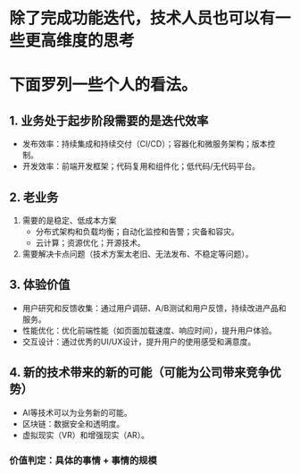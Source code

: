 # 除了完成功能迭代，技术人员也可以有一些更高维度的思考
# 下面罗列一些个人的看法。

## 1. 业务处于起步阶段需要的是迭代效率
  - 发布效率：持续集成和持续交付（CI/CD）；容器化和微服务架构；版本控制。
  - 开发效率：前端开发框架；代码复用和组件化；低代码/无代码平台。
## 2. 老业务
  1. 需要的是稳定、低成本方案
     - 分布式架构和负载均衡；自动化监控和告警；灾备和容灾。
     - 云计算；资源优化；开源技术。
  3. 需要解决卡点问题（技术方案太老旧、无法发布、不稳定等问题）。
## 3. 体验价值
  - 用户研究和反馈收集：通过用户调研、A/B测试和用户反馈，持续改进产品和服务。
  - 性能优化：优化前端性能（如页面加载速度、响应时间），提升用户体验。
  - 交互设计：通过优秀的UI/UX设计，提升用户的使用感受和满意度。
## 4. 新的技术带来的新的可能（可能为公司带来竞争优势）
  - AI等技术可以为业务新的可能。
  - 区块链：数据安全和透明度。
  - 虚拟现实（VR）和增强现实（AR）。

### 价值判定：具体的事情 + 事情的规模
